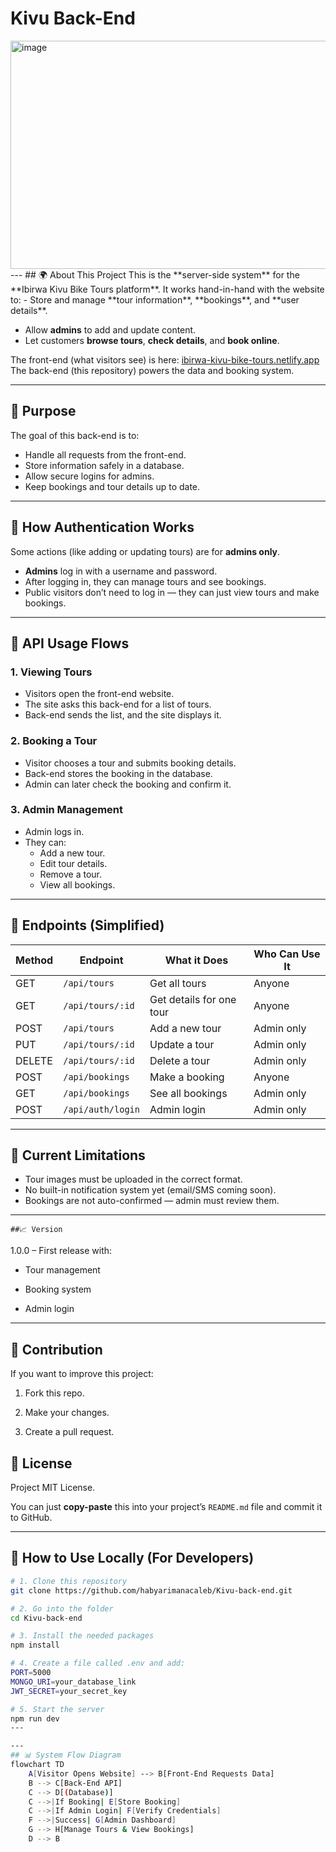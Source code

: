 # Kivu Back-End

<img width="930" height="365" alt="image" src="https://github.com/user-attachments/assets/7d169b74-7ee7-4c23-bd21-bac984202e9e" />
---
## 🌍 About This Project
This is the **server-side system** for the **Ibirwa Kivu Bike Tours platform**.  
It works hand-in-hand with the website to:
- Store and manage **tour information**, **bookings**, and **user details**.                                                                            

- Allow **admins** to add and update content.
- Let customers **browse tours**, **check details**, and **book online**.

The front-end (what visitors see) is here: [ibirwa-kivu-bike-tours.netlify.app](https://ibirwa-kivu-bike-tours.netlify.app/)  
The back-end (this repository) powers the data and booking system.

---

## 🎯 Purpose
The goal of this back-end is to:
- Handle all requests from the front-end.
- Store information safely in a database.
- Allow secure logins for admins.
- Keep bookings and tour details up to date.

---

## 🔑 How Authentication Works
Some actions (like adding or updating tours) are for **admins only**.  
- **Admins** log in with a username and password.
- After logging in, they can manage tours and see bookings.
- Public visitors don’t need to log in — they can just view tours and make bookings.

---

## 🔗 API Usage Flows

### **1. Viewing Tours**
- Visitors open the front-end website.
- The site asks this back-end for a list of tours.
- Back-end sends the list, and the site displays it.

### **2. Booking a Tour**
- Visitor chooses a tour and submits booking details.
- Back-end stores the booking in the database.
- Admin can later check the booking and confirm it.

### **3. Admin Management**
- Admin logs in.
- They can:
  - Add a new tour.
  - Edit tour details.
  - Remove a tour.
  - View all bookings.

---

## 📍 Endpoints (Simplified)

| Method | Endpoint | What it Does | Who Can Use It |
|--------|----------|--------------|----------------|
| GET    | `/api/tours` | Get all tours | Anyone |
| GET    | `/api/tours/:id` | Get details for one tour | Anyone |
| POST   | `/api/tours` | Add a new tour | Admin only |
| PUT    | `/api/tours/:id` | Update a tour | Admin only |
| DELETE | `/api/tours/:id` | Delete a tour | Admin only |
| POST   | `/api/bookings` | Make a booking | Anyone |
| GET    | `/api/bookings` | See all bookings | Admin only |
| POST   | `/api/auth/login` | Admin login | Admin only |

---

## 🐞 Current Limitations
- Tour images must be uploaded in the correct format.
- No built-in notification system yet (email/SMS coming soon).
- Bookings are not auto-confirmed — admin must review them.

---

    ##📈 Version
1.0.0 – First release with:

- Tour management

- Booking system

- Admin login

---

## 🤝 Contribution
If you want to improve this project:

1. Fork this repo.

2. Make your changes.

3. Create a pull request.

## 📜 License
Project MIT License.

You can just **copy-paste** this into your project’s `README.md` file and commit it to GitHub. 

---

## 🚀 How to Use Locally (For Developers)
```bash
# 1. Clone this repository
git clone https://github.com/habyarimanacaleb/Kivu-back-end.git

# 2. Go into the folder
cd Kivu-back-end

# 3. Install the needed packages
npm install

# 4. Create a file called .env and add:
PORT=5000
MONGO_URI=your_database_link
JWT_SECRET=your_secret_key

# 5. Start the server
npm run dev
---

---
## 📊 System Flow Diagram
flowchart TD
    A[Visitor Opens Website] --> B[Front-End Requests Data]
    B --> C[Back-End API]
    C --> D[(Database)]
    C -->|If Booking| E[Store Booking]
    C -->|If Admin Login| F[Verify Credentials]
    F -->|Success| G[Admin Dashboard]
    G --> H[Manage Tours & View Bookings]
    D --> B


 






